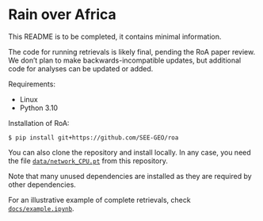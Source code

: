 # Rain over Africa

This README is to be completed, it contains minimal information.

The code for running retrievals is likely final, pending the RoA paper review. We don’t plan to make backwards-incompatible updates, but additional code for analyses can be updated or added.

Requirements:
- Linux
- Python 3.10

Installation of RoA:
```shell
$ pip install git+https://github.com/SEE-GEO/roa
```

You can also clone the repository and install locally. In any case, you need the file [`data/network_CPU.pt`](data/network_CPU.pt) from this repository.

Note that many unused dependencies are installed as they are required by other dependencies.

For an illustrative example of complete retrievals, check [`docs/example.ipynb`](docs/example.ipynb).